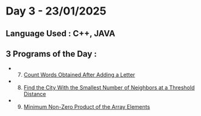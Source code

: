 # Day 3 - 23/01/2025
## Language Used : **C++**, **JAVA**
## 3 Programs of the Day :
   - 7. [Count Words Obtained After Adding a Letter](https://leetcode.com/problems/count-words-obtained-after-adding-a-letter/description/)
   - 8. [Find the City With the Smallest Number of Neighbors at a Threshold Distance](https://leetcode.com/problems/find-the-city-with-the-smallest-number-of-neighbors-at-a-threshold-distance/description/)
   - 9. [Minimum Non-Zero Product of the Array Elements](https://leetcode.com/problems/minimum-non-zero-product-of-the-array-elements/description/)
##
